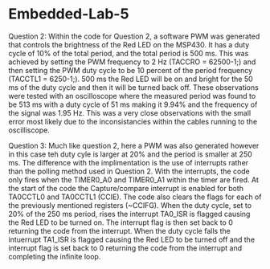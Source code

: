 # Embedded-Lab-5

Question 2:
Within the code for Question 2, a software PWM was generated that controls the brightness of the Red LED on the MSP430.  It has a duty cycle of 10% of the total period, and the total period is 500 ms.  This was achieved by setting the PWM frequency to 2 Hz (TACCRO = 62500-1;) and then setting the PWM duty cycle to be 10 percent of the period frequency (TACCTL1 = 6250-1;).  500 ms the Red LED will be on and bright for the 50 ms of the duty cycle and then it will be turned back off.  These observations were tested with an oscilloscope where the measured period was found to be 513 ms with a duty cycle of 51 ms making it 9.94% and the frequency of the signal was 1.95 Hz.  This was a very close observations with the small error most likely due to the inconsistancies within the cables running to the oscilliscope.

Question 3:
Much like question 2, here a PWM was also generated however in this case teh duty cyle is larger at 20% and the period is smaller at 250 ms.  The difference with the implimentation is the use of interrupts rather than the polling method used in Question 2.  With the interrupts, the code only fires when the TIMER0_A0 and TIMER0_A1 within the timer are fired.  At the start of the code the Capture/compare interrupt is enabled for both TA0CCTL0 and TA0CCTL1 (CCIE).  The code also clears the flags for each of the previously mentioned registers (~CCIFG).  When the duty cycle, set to 20% of the 250 ms period, rises the interrupt TA0_ISR is flagged causing the Red LED to be turned on.  The interrupt flag is then set back to 0 returning the code from the interrupt.  When the duty cycle falls the intuerrupt TA1_ISR is flagged causing the Red LED to be turned off and the interrupt flag is set back to 0 returning the code from the interrupt and completing the infinite loop.
